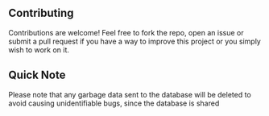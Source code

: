 ## Contributing

Contributions are welcome! Feel free to fork the repo, open an issue or submit a pull request if you have a way to improve this project or you simply wish to work on it.

## Quick Note
Please note that any garbage data sent to the database will be deleted to avoid causing unidentifiable bugs, since the database is shared
